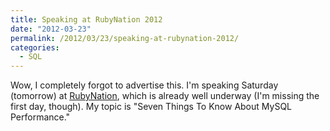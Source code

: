 ```yaml
---
title: Speaking at RubyNation 2012
date: "2012-03-23"
permalink: /2012/03/23/speaking-at-rubynation-2012/
categories:
  - SQL
---
```

Wow, I completely forgot to advertise this. I'm speaking Saturday (tomorrow) at [RubyNation][1], which is already well underway (I'm missing the first day, though). My topic is "Seven Things To Know About MySQL Performance."

 [1]: http://www.rubynation.org/
